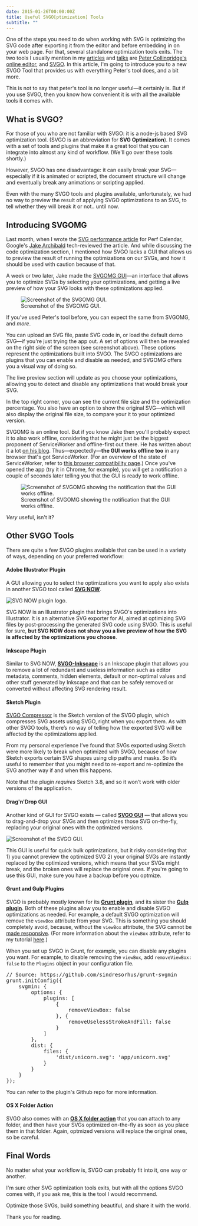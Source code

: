 ```yaml
---
date: 2015-01-26T00:00:00Z
title: Useful SVGO[ptimization] Tools
subtitle: ""
---
```


<p class="size-2x">One of the steps you need to do when working with SVG is optimizing the SVG code after exporting it from the editor and before embedding in on your web page. For that, several standalone optimization tools exits. The two tools I usually mention in my <a href="http://www.smashingmagazine.com/2014/11/03/styling-and-animating-svgs-with-css/">articles</a> and <a href="http://slides.com/sarasoueidan/working-with-svg-a-primer#/">talks</a> are <a href="http://petercollingridge.appspot.com/svg-editor">Peter Collingridge's online editor</a>, and <a href="https://github.com/svg/svgo">SVGO</a>. In this article, I'm going to introduce you to a new SVGO Tool that provides us with everything Peter's tool does, and a bit more.</p>

This is not to say that peter's tool is no longer useful—it certainly is. But if you use SVGO, then you know how convenient it is with all the available tools it comes with.

<h2 class="deeplink" id="what-is-svgo">What is SVGO?</h2>

For those of you who are not familiar with SVGO: it is a node-js based SVG optimization tool. (SVGO is an abbreviation for **SVG Optimization**). It comes with a set of tools and plugins that make it a great tool that you can integrate into almost any kind of workflow. (We'll go over these tools shortly.)

However, SVGO has one disadvantage: it can easily break your SVG—especially if it is animated or scripted, the document structure will change and eventually break any animations or scripting applied.

Even with the many SVGO tools and plugins available, unfortunately, we had no way to preview the result of applying SVGO optimizations to an SVG, to tell whether they will break it or not.. until now.

<h2 class="deeplink" id="introducing-svgomg">Introducing SVGOMG</h2>

Last month, when I wrote the [SVG performance article](http://calendar.perfplanet.com/2014/tips-for-optimising-svg-delivery-for-the-web/) for Perf Calendar, Google's [Jake Archibald](http://twitter.com/jaffathecake) tech-reviewed the article. And while discussing the code optimization section, I mentioned how SVGO lacks a GUI that allows us to preview the result of running the optimizations on our SVGs, and  how it should be used with caution because of that.

A week or two later, Jake made the [SVGOMG GUI](http://jakearchibald.github.io/svgomg/)—an interface that allows you to optimize SVGs by selecting your optimizations, and getting a live preview of how your SVG looks with these optimizations applied.

<figure>
<img src="../../images/svgomg.png" alt="Screenshot of the SVGOMG GUI." />
<figcaption>Screenshot of the SVGOMG GUI.</figcaption>
</figure>

If you've used Peter's tool before, you can expect the same from SVGOMG, and *more*.

You can upload an SVG file, paste SVG code in, or load the default demo SVG—if you're just trying the app out. A set of options will then be revealed on the right side of the screen (see screenshot above). These options represent the optimizations built into SVGO. The SVGO optimizations are plugins that you can enable and disable as needed, and SVGOMG offers you a visual way of doing so.

The live preview section will update as you choose your optimizations, allowing you to detect and disable any optimizations that would break your SVG. 

In the top right corner, you can see the current file size and the optimization percentage. You also have an option to show the original SVG—which will also display the original file size, to compare your it to your optimized version.

SVGOMG is an online tool. But if you know Jake then you'll probably expect it to also work offline, considering that he might just be the biggest proponent of ServiceWorker and offline-first out there. He has written about it a lot [on his blog](http://jakearchibald.com/). Thus—expectedly—**the GUI works offline too** in any browser that's got ServiceWorker. (For an overview of the state of ServiceWorker, refer to [this browser compatibility page](https://jakearchibald.github.io/isserviceworkerready/).) Once you've opened the app (try it in Chrome, for example), you will get a notification a couple of seconds later telling you that the GUI is ready to work offline.

<figure>
<img src="../../images/svgomg-offline.png" alt="Screenshot of SVGOMG showing the notification that the GUI works offline." />
<figcaption>Screenshot of SVGOMG showing the notification that the GUI works offline.</figcaption>
</figure>

*Very* useful, isn't it? 

<h2 class="deeplink" id="other-svgo-tools">Other SVGO Tools</h2>

There are quite a few SVGO plugins available that can be used in a variety of ways, depending on your preferred workflow:  

<h4 class="deeplink" id="adobe-illustrator-plugin">Adobe Illustrator Plugin</h4>

A GUI allowing you to select the optimizations you want to apply also exists in another SVGO tool called [**SVG NOW**](https://github.com/davidderaedt/SVG-NOW). 

<img src="../../images/svgnow.png" alt="SVG NOW plugin logo." />

SVG NOW is an Illustrator plugin that brings SVGO's optimizations into Illustrator. It is an alternative SVG exporter for AI, aimed at optimizing SVG files by post-processing the generated SVG code using SVGO. This is useful for sure, **but SVG NOW does not show you a live preview of how the SVG is affected by the optimizations you choose**.

<h4 class="deeplink" id="inkscape-plugin">Inkscape Plugin</h4>

Similar to SVG NOW, [**SVGO-Inkscape**](https://github.com/juanfran/svgo-inkscape) is an Inkscape plugin that allows you to remove a lot of redundant and useless information such as editor metadata, comments, hidden elements, default or non-optimal values and other stuff generated by Inkscape and that can be safely removed or converted without affecting SVG rendering result.

<h4 class="deeplink" id="sketch-plugin">Sketch Plugin</h4>

[SVGO Compressor](https://github.com/BohemianCoding/svgo-compressor) is the Sketch version of the SVGO plugin, which compresses SVG assets using SVGO, right when you export them. As with other SVGO tools, there’s no way of telling how the exported SVG will be affected by the optimizations applied.

From my personal experience I’ve found that SVGs exported using Sketch were more likely to break when optimized with SVGO, because of how Sketch exports certain SVG shapes using clip paths and masks. So it’s useful to remember that you might need to re-export and re-optimize the SVG another way if and when this happens.

Note that the plugin *requires* Sketch 3.8, and so it won’t work with older versions of the application.

<h4 class="deeplink" id="drag-n-drop-gui">Drag'n'Drop GUI</h4>

Another kind of GUI for SVGO exists — called [**SVGO GUI**](https://github.com/svg/svgo-gui) — that allows you to drag-and-drop your SVGs and then optimizes those SVG on-the-fly, replacing your original ones with the optimized versions. 

<img src="../../images/svgogui.png" alt="Screenshot of the SVGO GUI." />

This GUI is useful for quick bulk optimizations, but it risky considering that 1) you cannot preview the optimized SVG 2) your original SVGs are instantly replaced by the optimized versions, which means that your SVGs might break, and the broken ones will replace the original ones. If you're going to use this GUI, make sure you have a backup before you optmize.

<h4 class="deeplink" id="grunt-and-gulp-plugins">Grunt and Gulp Plugins</h4> 

SVGO is probably mostly known for its [**Grunt plugin**](https://github.com/sindresorhus/grunt-svgmin), and its sister the [**Gulp plugin**](https://github.com/ben-eb/gulp-svgmin). Both of these plugins allow you to enable and disable SVGO optimizations as needed.
For example, a default SVGO optimization will remove the `viewBox` attribute from your SVG. This is something you should completely avoid, because, without the `viewBox` attribute, the SVG cannot be [made responsive](http://tympanus.net/codrops/2014/08/19/making-svgs-responsive-with-css/). (For more information about the `viewBox` attribute, refer to my tutorial [here](http://sarasoueidan.com/blog/svg-coordinate-systems).)

When you set up SVGO in Grunt, for example, you can disable any plugins you want. For example, to disable removing the `viewBox`, add `removeViewBox: false` to the `Plugins` object in your configuration file. 

<pre class="brush:js">
// Source: https://github.com/sindresorhus/grunt-svgmin
grunt.initConfig({
    svgmin: {
        options: {
            plugins: [
                {
                    removeViewBox: false
                }, {
                    removeUselessStrokeAndFill: false
                }
            ]
        },
        dist: {
            files: {
                'dist/unicorn.svg': 'app/unicorn.svg'
            }
        }
    }
});
</pre>

You can refer to the plugin's Github repo for more information.

<h4 class="deeplink" id="osx-folder-action">OS X Folder Action</h4> 

SVGO also comes with an [**OS X folder action**](https://github.com/svg/svgo-osx-folder-action) that you can attach to any folder, and then have your SVGs optimized on-the-fly as soon as you place them in that folder. Again, optmized versions will replace the original ones, so be careful.

## Final Words

No matter what your workflow is, SVGO can probably fit into it, one way or another.

I'm sure other SVG optimization tools exits, but with all the options SVGO comes with, if you ask me, this is the tool I would recommend.

Optimize those SVGs, build something beautiful, and share it with the world.

Thank you for reading.


